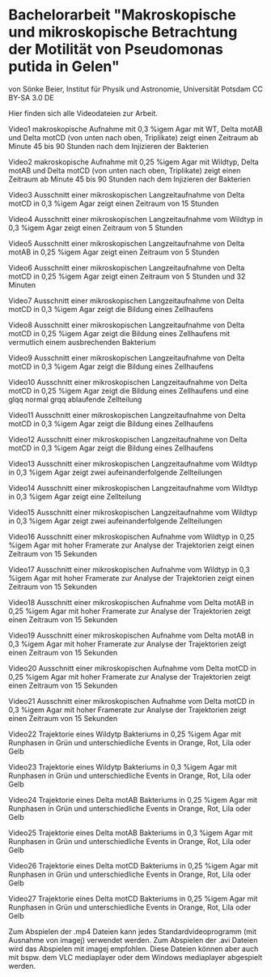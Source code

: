 # Bachelorarbeit "Makroskopische und mikroskopische Betrachtung der Motilität von Pseudomonas putida in Gelen"
von Sönke Beier, Institut für Physik und Astronomie, Universität Potsdam
CC BY-SA 3.0 DE

Hier finden sich alle Videodateien zur Arbeit.



Video1   makroskopische Aufnahme mit  0,3  %igem Agar mit WT,      Delta motAB  und      Delta motCD  (von unten nach oben, Triplikate) zeigt einen Zeitraum ab Minute 45 bis 90 Stunden nach dem Injizieren der Bakterien 

Video2   makroskopische Aufnahme mit  0,25  %igem Agar mit Wildtyp,      Delta motAB  und      Delta motCD  (von unten nach oben, Triplikate) zeigt einen Zeitraum ab Minute 45 bis 90 Stunden nach dem Injizieren der Bakterien

Video3   Ausschnitt einer mikroskopischen Langzeitaufnahme von      Delta motCD  in  0,3  %igem Agar zeigt einen Zeitraum von 15 Stunden

Video4   Ausschnitt einer mikroskopischen Langzeitaufnahme vom Wildtyp in  0,3  %igem Agar zeigt einen Zeitraum von 5 Stunden

Video5   Ausschnitt einer mikroskopischen Langzeitaufnahme von      Delta motAB  in  0,25  %igem Agar zeigt einen Zeitraum von 5 Stunden

Video6   Ausschnitt einer mikroskopischen Langzeitaufnahme von      Delta motCD  in  0,25  %igem Agar zeigt einen Zeitraum von 5 Stunden und 32 Minuten 

Video7   Ausschnitt einer mikroskopischen Langzeitaufnahme von      Delta motCD  in  0,3  %igem Agar zeigt die Bildung eines Zellhaufens 

Video8   Ausschnitt einer mikroskopischen Langzeitaufnahme von      Delta motCD  in  0,25  %igem Agar zeigt die Bildung eines Zellhaufens mit vermutlich einem ausbrechenden Bakterium

Video9   Ausschnitt einer mikroskopischen Langzeitaufnahme von      Delta motCD  in  0,3  %igem Agar zeigt die Bildung eines Zellhaufens 

Video10   Ausschnitt einer mikroskopischen Langzeitaufnahme von      Delta motCD  in  0,25  %igem Agar zeigt die Bildung eines Zellhaufens und eine  glqq normal grqq   ablaufende Zellteilung

Video11   Ausschnitt einer mikroskopischen Langzeitaufnahme von      Delta motCD  in  0,3  %igem Agar zeigt die Bildung eines Zellhaufens 

Video12   Ausschnitt einer mikroskopischen Langzeitaufnahme von      Delta motCD  in  0,3  %igem Agar zeigt die Bildung eines Zellhaufens 

Video13   Ausschnitt einer mikroskopischen Langzeitaufnahme vom Wildtyp in  0,3  %igem Agar zeigt zwei aufeinanderfolgende Zellteilungen

Video14   Ausschnitt einer mikroskopischen Langzeitaufnahme vom Wildtyp in  0,3  %igem Agar zeigt eine Zellteilung

Video15   Ausschnitt einer mikroskopischen Langzeitaufnahme vom Wildtyp in  0,3  %igem Agar zeigt zwei aufeinanderfolgende Zellteilungen

Video16   Ausschnitt einer mikroskopischen Aufnahme vom Wildtyp in  0,25  %igem Agar mit hoher Framerate zur Analyse der Trajektorien zeigt einen Zeitraum von 15 Sekunden

Video17   Ausschnitt einer mikroskopischen Aufnahme vom Wildtyp in  0,3  %igem Agar mit hoher Framerate zur Analyse der Trajektorien zeigt einen Zeitraum von 15 Sekunden

Video18   Ausschnitt einer mikroskopischen Aufnahme vom      Delta motAB  in  0,25  %igem Agar mit hoher Framerate zur Analyse der Trajektorien zeigt einen Zeitraum von 15 
Sekunden

Video19   Ausschnitt einer mikroskopischen Aufnahme vom      Delta motAB  in  0,3  %igem Agar mit hoher Framerate zur Analyse der Trajektorien zeigt einen Zeitraum von 15 Sekunden

Video20   Ausschnitt einer mikroskopischen Aufnahme vom      Delta motCD  in  0,25  %igem Agar mit hoher Framerate zur Analyse der Trajektorien zeigt einen Zeitraum von 15 Sekunden

Video21   Ausschnitt einer mikroskopischen Aufnahme vom      Delta motCD  in  0,3  %igem Agar mit hoher Framerate zur Analyse der Trajektorien zeigt einen Zeitraum von 15 Sekunden

Video22   Trajektorie eines Wildytp Bakteriums in  0,25  %igem Agar mit Runphasen in Grün und unterschiedliche Events in Orange, Rot, Lila oder Gelb

Video23   Trajektorie eines Wildytp Bakteriums in  0,3  %igem Agar mit Runphasen in Grün und unterschiedliche Events in Orange, Rot, Lila oder Gelb

Video24   Trajektorie eines      Delta motAB  Bakteriums in  0,25  %igem Agar mit Runphasen in Grün und unterschiedliche Events in Orange, Rot, Lila oder Gelb

Video25   Trajektorie eines      Delta motAB  Bakteriums in  0,3  %igem Agar mit Runphasen in Grün und unterschiedliche Events in Orange, Rot, Lila oder Gelb

Video26   Trajektorie eines      Delta motCD  Bakteriums in  0,25  %igem Agar mit Runphasen in Grün und unterschiedliche Events in Orange, Rot, Lila oder Gelb

Video27   Trajektorie eines      Delta motCD  Bakteriums in  0,25  %igem Agar mit Runphasen in Grün und unterschiedliche Events in Orange, Rot, Lila oder Gelb



Zum Abspielen der .mp4 Dateien kann jedes Standardvideoprogramm (mit Ausnahme von imagej) verwendet werden. Zum Abspielen der .avi Dateien wird das Abspielen mit imagej empfohlen. Diese Dateien können aber auch mit bspw. dem VLC mediaplayer oder dem Windows mediaplayer abgespielt werden. 
